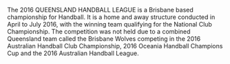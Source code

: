 The 2016 QUEENSLAND HANDBALL LEAGUE is a Brisbane based championship for Handball. It is a home and away structure conducted in April to July 2016, with the winning team qualifying for the National Club Championship. The competition was not held due to a combined Queensland team called the Brisbane Wolves competing in the 2016 Australian Handball Club Championship, 2016 Oceania Handball Champions Cup and the 2016 Australian Handball League.
